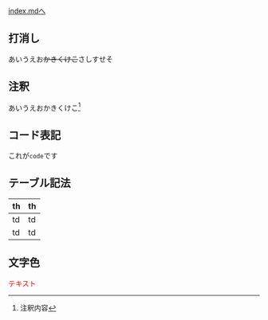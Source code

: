 [index.mdへ](/index.md)

## 打消し
あいうえお~~かきくけこ~~さしすせそ

## 注釈
あいうえおかきくけこ[^1]

[^1]: 注釈内容

## コード表記
これが`code`です

## テーブル記法

| th | th |
---- | ----
| td | td |
| td | td |

## 文字色
<font color="Red">テキスト</font>


